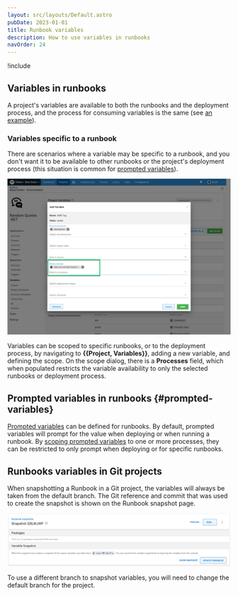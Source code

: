 ```yaml
---
layout: src/layouts/Default.astro
pubDate: 2023-01-01
title: Runbook variables 
description: How to use variables in runbooks 
navOrder: 24 
---
```


!include <variables>

## Variables in runbooks

A project's variables are available to both the runbooks and the deployment process, and the process for consuming variables is the same (see [an example](/docs/projects/variables/#example)). 

### Variables specific to a runbook 

There are scenarios where a variable may be specific to a runbook, and you don't want it to be available to other runbooks or the project's deployment process (this situation is common for [prompted variables](#prompted-variables)).  

![Scoping a variable to a process](process-scoped-variable.png "width=500")

Variables can be scoped to specific runbooks, or to the deployment process, by navigating to **{{Project, Variables}}**, adding a new variable, and defining the scope.  On the scope dialog, there is a **Processes** field, which when populated restricts the variable availability to only the selected runbooks or deployment process.

## Prompted variables in runbooks {#prompted-variables}

[Prompted variables](/docs/projects/variables/prompted-variables/) can be defined for runbooks. By default, prompted variables will prompt for the value when deploying or when running a runbook.  By [scoping prompted variables](#Variables-specific-to-a-runbook) to one or more processes, they can be restricted to only prompt when deploying or for specific runbooks. 

## Runbooks variables in Git projects
When snapshotting a Runbook in a Git project, the variables will always be taken from the default branch. The Git reference and commit that was used to create the snapshot is shown on the Runbook snapshot page.

![Screenshot of Octopus Runbook snapshot page showing variable snapshot with reference main and commit d6cff1a](/docs/runbooks/runbook-variables/git-variables-runbook-snapshot.png "width=400")

To use a different branch to snapshot variables, you will need to change the default branch for the project.
